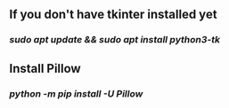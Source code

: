 ## If you don't have tkinter installed yet
### *sudo apt update && sudo apt install python3-tk*
## Install Pillow
### *python -m pip install -U Pillow*
